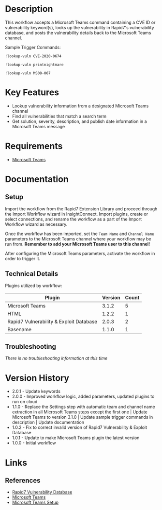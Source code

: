 # Description

This workflow accepts a Microsoft Teams command containing a CVE ID or vulnerability keyword(s), looks up the vulnerability in Rapid7's vulnerability database, and posts the vulnerability details back to the Microsoft Teams channel.

Sample Trigger Commands:

`!lookup-vuln CVE-2020-0674`

`!lookup-vuln printnightmare`

`!lookup-vuln MS08-067`


# Key Features

* Lookup vulnerability information from a designated Microsoft Teams channel
* Find all vulnerabilities that match a search term
* Get solution, severity, description, and publish date information in a Microsoft Teams message

# Requirements

* [Microsoft Teams](https://insightconnect.help.rapid7.com/docs/microsoft-teams)

# Documentation

## Setup

Import the workflow from the Rapid7 Extension Library and proceed through the Import Workflow wizard in InsightConnect. Import plugins, create or select connections, and rename the workflow as a part of the Import Workflow wizard as necessary.

Once the workflow has been imported, set the `Team Name` and `Channel Name` parameters to the Microsoft Teams channel where your workflow may be run from. **Remember to add your Microsoft Teams user to this channel!**

After configuring the Microsoft Teams parameters, activate the workflow in order to trigger it.

## Technical Details

Plugins utilized by workflow:

|Plugin|Version|Count|
|----|----|--------|
|Microsoft Teams|3.1.2|5|
|HTML|1.2.2|1|
|Rapid7 Vulnerability & Exploit Database|2.0.3|2|
|Basename|1.1.0|1|

## Troubleshooting

_There is no troubleshooting information at this time_

# Version History

* 2.0.1 - Update keywords
* 2.0.0 - Improved workflow logic, added parameters, updated plugins to run on cloud
* 1.1.0 - Replace the Settings step with automatic team and channel name extraction in all Microsoft Teams steps except the first one | Update Microsoft Teams to version 3.1.0 | Update sample trigger commands in description | Update documentation
* 1.0.2 - Fix to correct invalid version of Rapid7 Vulnerability & Exploit Database
* 1.0.1 - Update to make Microsoft Teams plugin the latest version
* 1.0.0 - Initial workflow

# Links

## References

* [Rapid7 Vulnerability Database](https://www.rapid7.com/db)
* [Microsoft Teams](https://teams.microsoft.com)
* [Microsoft Teams Setup](https://insightconnect.help.rapid7.com/docs/microsoft-teams)
